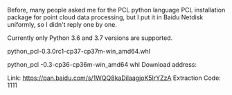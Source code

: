  Before, many people asked me for the PCL python language PCL installation package for point cloud data processing, but I put it in Baidu Netdisk uniformly, so I didn't reply one by one. 

 Currently only Python 3.6 and 3.7 versions are supported. 

 python_pcl-0.3.0rc1-cp37-cp37m-win_amd64.whl 

 python_pcl -0.3-cp36-cp36m-win_amd64 whl Download address: 

 Link: https://pan.baidu.com/s/1WQQ8kaDilaagjoK5IrYZzA Extraction Code: 1111  

